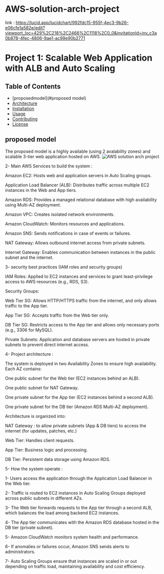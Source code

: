 # AWS-solution-arch-project

link : https://lucid.app/lucidchart/992fdc15-955f-4ec3-9b26-e06cfe1a582e/edit?viewport_loc=429%2C218%2C2466%2C1118%2C0_0&invitationId=inv_c3a0b878-4fec-4806-9ae1-ac99e90b2771 

# Project 1: Scalable Web Application with ALB and Auto Scaling

## Table of Contents
- [proposedmodel](#proposed model)
- [Architecture](#architecture)
- [Installation](#installation)
- [Usage](#usage)
- [Contributing](#contributing)
- [License](#license)
  
## proposed model  
The proposed model is a highly available (using 2 avalability zones) and scalable 3-tier web application hosted on AWS. 
![AWS solution arch project](https://github.com/user-attachments/assets/1ee08746-d908-494f-9a32-97eb10daa82d)

2- Main AWS Services to build the system :

Amazon EC2: Hosts web and application servers in Auto Scaling groups.

Application Load Balancer (ALB): Distributes traffic across multiple EC2 instances in the Web and App tiers.

Amazon RDS: Provides a managed relational database with high availability using Multi-AZ deployment.

Amazon VPC: Creates isolated network environments.

Amazon CloudWatch: Monitors resources and applications.

Amazon SNS: Sends notifications in case of events or failures.

NAT Gateway: Allows outbound internet access from private subnets.

Internet Gateway: Enables communication between instances in the public subnet and the internet.

3- security best practices (IAM roles and security groups)

IAM Roles: Applied to EC2 instances and services to grant least-privilege access to AWS resources (e.g., RDS, S3).

Security Groups:

Web Tier SG: Allows HTTP/HTTPS traffic from the internet, and only allows traffic to the App tier.

App Tier SG: Accepts traffic from the Web tier only.

DB Tier SG: Restricts access to the App tier and allows only necessary ports (e.g., 3306 for MySQL).

Private Subnets: Application and database servers are hosted in private subnets to prevent direct internet access.

4- Project architecture : 

The system is deployed in two Availability Zones to ensure high availability. Each AZ contains:

One public subnet for the Web tier (EC2 instances behind an ALB).

One public subnet for NAT Gateway.

One private subnet for the App tier (EC2 instances behind a second ALB).

One private subnet for the DB tier (Amazon RDS Multi-AZ deployment).

Architecture is organized into:

NAT Gateway : to allow private subnets (App & DB tiers) to access the internet (for updates, patches, etc.)

Web Tier: Handles client requests.

App Tier: Business logic and processing.

DB Tier: Persistent data storage using Amazon RDS.

5- How the system operate : 

  1- Users access the application through the Application Load Balancer in the Web tier.

  2- Traffic is routed to EC2 instances in Auto Scaling Groups deployed across public subnets in different AZs.

  3- The Web tier forwards requests to the App tier through a second ALB, which balances the load among backend EC2 instances.

  4- The App tier communicates with the Amazon RDS database hosted in the DB tier (private subnet).

  5- Amazon CloudWatch monitors system health and performance.

  6- If anomalies or failures occur, Amazon SNS sends alerts to administrators.

  7- Auto Scaling Groups ensure that instances are scaled in or out depending on traffic load, maintaining availability and cost efficiency.
